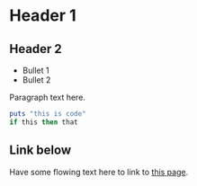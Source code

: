 # Header 1

## Header 2

* Bullet 1
* Bullet 2

Paragraph text here.

```ruby
puts "this is code"
if this then that
```
## Link below
Have some flowing text here to link to [this page](https://www.bendickins.net/).
